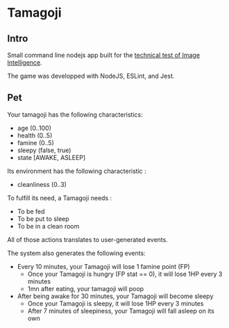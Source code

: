 # Tamagoji

## Intro 

Small command line nodejs app built for the [technical test of Image Intelligence](https://gist.github.com/davidvuong/90f8ac0916dd3e14fad014bc814614ff).

The game was developped with NodeJS, ESLint, and Jest.

## Pet

Your tamagoji has the following characteristics:

* age (0..100)
* health (0..5)
* famine (0..5)
* sleepy (false, true)
* state [AWAKE, ASLEEP]

Its environment has the following characteristic : 

* cleanliness (0..3)

To fulfill its need, a Tamagoji needs :

* To be fed
* To be put to sleep
* To be in a clean room

All of those actions translates to user-generated events.

The system also generates the following events: 

* Every 10 minutes, your Tamagoji will lose 1 famine point (FP)
    * Once your Tamagoji is hungry (FP stat == 0), it will lose 1HP every 3 minutes
    * 1mn after eating, your tamagoji will poop 
* After being awake for 30 minutes, your Tamagoji will become sleepy
    * Once your Tamagoji is sleepy, it will lose 1HP every 3 minutes
    * After 7 minutes of sleepiness, your Tamagoji will fall asleep on its own

